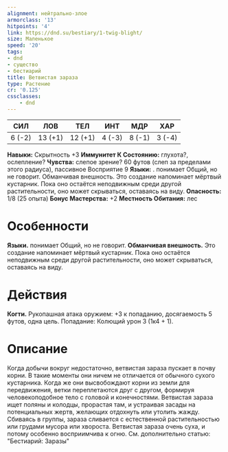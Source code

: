 ```yaml
---
alignment: нейтрально-злое
armorclass: '13'
hitpoints: '4'
link: https://dnd.su/bestiary/1-twig-blight/
size: Маленькое
speed: '20'
tags:
- dnd
- существо
- бестиарий
title: Ветвистая зараза
type: Растение
cr: '0.125'
cssclasses:
    - dnd
---
```



| СИЛ | ЛОВ | ТЕЛ | ИНТ | МДР | ХАР |
|---|---|---|---|---|---|
| 6 (-2) | 13 (+1) | 12 (+1) | 4 (-3) | 8 (-1) | 3 (-4) |
**Навыки:** Скрытность +3
**Иммунитет К Состоянию:** глухота?, ослепление?
**Чувства:** слепое зрение? 60 футов (слеп за пределами этого радиуса), пассивное Восприятие 9
**Языки:** . понимает Общий, но не говорит.
Обманчивая внешность. Это создание напоминает мёртвый кустарник. Пока оно остаётся неподвижным среди другой растительности, оно может скрываться, оставаясь на виду.
**Опасность:** 1/8 (25 опыта)
**Бонус Мастерства:** +2
**Местность Обитания:** лес


# Особенности
**Языки.** понимает Общий, но не говорит.
**Обманчивая внешность.** Это создание напоминает мёртвый кустарник. Пока оно остаётся неподвижным среди другой растительности, оно может скрываться, оставаясь на виду.


# Действия
**Когти.** Рукопашная атака оружием: +3 к попаданию, досягаемость 5 футов, одна цель. Попадание: Колющий урон 3 (1к4 + 1).


# Описание
Когда добычи вокруг недостаточно, ветвистая зараза пускает в почву корни. В такие моменты они ничем не отличается от обычного сухого кустарника. Когда же они высвобождают корни из земли для передвижения, ветки переплетаются друг с другом, формируя человекоподобное тело с головой и конечностями. Ветвистая зараза ищет поляны и колодцы, прорастая там, и устраивая засады на потенциальных жертв, желающих отдохнуть или утолить жажду. Сбиваясь в группы, зараза сливается с естественной растительностью или грудами мусора или хвороста. Ветвистая зараза очень суха, и потому особенно восприимчива к огню. См. дополнительно статью: "Бестиарий: Заразы"